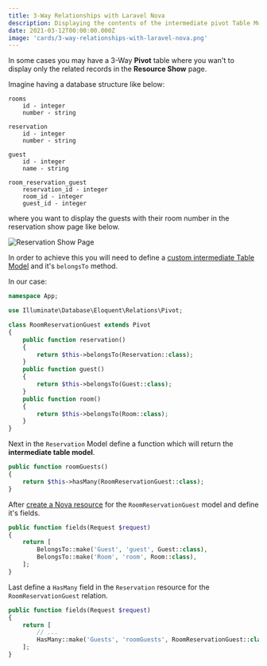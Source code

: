 ```yaml
---
title: 3-Way Relationships with Laravel Nova
description: Displaying the contents of the intermediate pivot Table Model in Laravel Nova.
date: 2021-03-12T00:00:00.000Z
image: 'cards/3-way-relationships-with-laravel-nova.png'
---
```


 In some cases you may have a 3-Way **Pivot** table where you wan't to display only the related 
 records in the **Resource Show** page. 

 Imagine having a database structure like below:
 ```
 rooms
     id - integer
     number - string

 reservation
     id - integer
     number - string

 guest
     id - integer
     name - string

 room_reservation_guest
     reservation_id - integer
     room_id - integer
     guest_id - integer
 ```

 where you want to display the guests with their room number in the reservation show page like below.

![Reservation Show Page](img/nova-reservation-show.png)

 In order to achieve this you will need to define a [custom intermediate Table Model](https://laravel.com/docs/8.x/eloquent-relationships#defining-custom-intermediate-table-models) 
 and it's `belongsTo` method.

 In our case:
 ```php
 namespace App;

use Illuminate\Database\Eloquent\Relations\Pivot;

 class RoomReservationGuest extends Pivot
 {
     public function reservation()
     {
         return $this->belongsTo(Reservation::class);
     }
     public function guest()
     {
         return $this->belongsTo(Guest::class);
     }
     public function room()
     {
         return $this->belongsTo(Room::class);
     }
 }
 ```

 Next in the `Reservation` Model define a function which will return the **intermediate table model**.

 ```php
 public function roomGuests()
 {
     return $this->hasMany(RoomReservationGuest::class);
 }
 ```

 After [create a Nova resource](./../resources/#defining-resources) for the `RoomReservationGuest` model and define it's fields.

 ```php
 public function fields(Request $request)
 {
     return [
         BelongsTo::make('Guest', 'guest', Guest::class),
         BelongsTo::make('Room', 'room', Room::class),
     ];
 }
 ```

Last define a `HasMany` field in the `Reservation` resource for the `RoomReservationGuest` relation.
 ```php
 public function fields(Request $request)
 {
     return [
         // ... 
         HasMany::make('Guests', 'roomGuests', RoomReservationGuest::class),
     ];
 }
 ```
